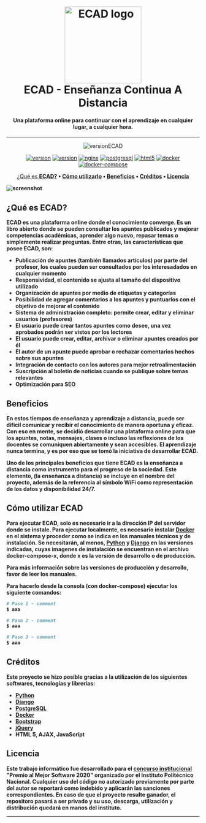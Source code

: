 
<h1 align="center">
  <a href="http://github.com"><img src="https://i.ibb.co/W5qWsf8/ECAD-psd.png" alt="ECAD logo" width="200"></a>
  <br>
  ECAD - Enseñanza Continua A Distancia
</h1>

<h4 align="center">Una plataforma online para continuar con el aprendizaje en cualquier lugar, a cualquier hora.</h4>

<hr>

<p align="center"> 
  <img src="https://img.shields.io/badge/ECAD v.-1.0.3-blue.svg" alt="versionECAD">
</p>

<p align="center">
  <a href="https://www.python.org/" target="_blank"><img src="https://img.shields.io/badge/python-3.1.3-F7CB3F.svg" alt="version"></a>
  <a href="https://www.djangoproject.com/" target="_blank"><img src="https://img.shields.io/badge/django-3.0.3-09541F.svg" alt="version"></a>
  <a href="https://www.nginx.com/" target="_blank"><img src="https://img.shields.io/badge/nginx-009639.svg" alt="nginx"></a>
  <a href="https://www.postgresql.org/" target="_blank"><img src="https://img.shields.io/badge/PostgreSQL-336690" alt="postgresql"></a>
  <a href="https://getbootstrap.com/" target="_blank"><img src="https://img.shields.io/badge/Bootstrap-purple.svg" alt="html5"></a>
  <a href="https://www.docker.com/" target="_blank"><img src="https://img.shields.io/badge/-docker-6CB5EE" alt="docker"></a>
  <a href="https://docs.docker.com/compose/"target="_blank"><img src="https://img.shields.io/badge/-docker%20compose-2391E6" alt="docker-compose"></a>
	
</p>
	
<p align="center">
  <a href="#qué-es-ECAD">¿Qué es <b>ECAD<b>?</a> •
  <a href="#como-utilizar-ECAD">Cómo utilizarlo</a> •
  <a href="#beneficios">Beneficios</a> •
  <a href="#créditos">Créditos</a> •
  <a href="#licencia">Licencia</a>
</p>

![screenshot](https://raw.githubusercontent.com/amitmerchant1990/electron-madownify/master/app/img/markdownify.gif)

## ¿Qué es **ECAD**?

ECAD es una plataforma online donde el conocimiento converge. Es un libro abierto donde se pueden consultar los apuntes publicados y mejorar competencias académicas, aprender algo nuevo, repasar temas o simplemente realizar preguntas.
Entre otras, las características que posee ECAD, son:

* Publicación de apuntes (también llamados artículos) por parte del profesor, los cuales pueden ser consultados por los interesadados en cualquier momento
* Responsividad, el contenido se ajusta al tamaño del dispositivo utilizado
* Organización de apuntes por medio de etiquetas y categorías
* Posibilidad de agregar comentarios a los apuntes y puntuarlos con el objetivo de mejorar el contenido
* Sistema de administración completo: permite crear, editar y eliminar usuarios (profesores)
* El usuario puede crear tantos apuntes como desee, una vez aprobados podrán ser vistos por los lectores
* El usuario puede crear, editar, archivar o eliminar apuntes creados por él
* El autor de un apunte puede aprobar o rechazar comentarios hechos sobre sus apuntes
* Integración de contacto con los autores para mejor retroalimentación
* Suscripción al boletín de noticias cuando se publique sobre temas relevantes
* Optimización para SEO

## Beneficios

En estos tiempos de enseñanza y aprendizaje a distancia, puede ser díficil comunicar y recibir el conocimiento de manera oportuna y eficaz. Con eso en mente, se decidió desarrollar una plataforma online para que los apuntes, notas, mensajes, clases o incluso las reflexiones de los docentes se comuniquen abiertamente y sean accesibles. El aprendizaje nunca termina, y es por eso que se tomó la iniciativa de desarrollar ECAD.

Uno de los principales beneficios que tiene ECAD es la enseñanza a distancia como instrumento para el progreso de la sociedad. Este elemento, (la enseñanza a distancia) se incluye en el nombre del proyecto, además de la referencia al símbolo WiFi como representación de los datos y disponibilidad 24/7.

## Cómo utilizar ECAD

Para ejecutar ECAD, solo es necesario ir a la dirección IP del servidor donde se instale. Para ejecutar localmente, es necesario instalar [Docker](https://www.docker.com/) en el sistema y proceder como se indica en los manuales técnicos y de instalación. Se necesitarán, al menos, [Python](https://www.python.org/downloads/) y [Django](https://www.djangoproject.com/) en las versiones indicadas, cuyas imagenes de instalación se encuentran en el archivo docker-compose-x, donde **x** es la versión de desarrollo o de producción.  

Para más información sobre las versiones de producción y desarrollo, favor de leer los manuales.


Para hacerlo desde la consola (con docker-compose) ejecutar los siguiente comandos:

```bash
# Paso 1 - comment
$ aaa

# Paso 2 - comment
$ aaa

# Paso 3 - comment
$ aaa
```

## Créditos

Este proyecto se hizo posible gracias a la utilización de los siguientes softwares, tecnologías y librerías:

- [Python](https://www.python.org/)
- [Django](https://www.djangoproject.com/)
- [PostgreSQL](https://www.postgresql.org/)
- [Docker](https://www.docker.com/)
- [Bootstrap](https://getbootstrap.com/)
- [jQuery](https://jquery.com/)
- HTML 5, AJAX, JavaScript




## Licencia
Este trabajo informático fue desarrollado para el [concurso institucional](https://www.ipn.mx/des/alumnos-egresados/concursos-academicos.html) "Premio al Mejor Software 2020" organizado por el Instituto Politécnico Nacional. Cualquier uso del código no autorizado previamente por parte del autor se reportará como indebido y aplicarán las sanciones correspondientes. En caso de que el proyecto resulte ganador, el repositoro pasará a ser privado y su uso, descarga, utilización y distribución quedará en manos del instituto.

---



